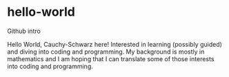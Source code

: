 # hello-world
Github intro

Hello World, Cauchy-Schwarz here! Interested in learning (possibly guided) and diving into coding and programming. My background is mostly in mathematics and I am hoping that I can translate some of those interests into coding and programming. 
